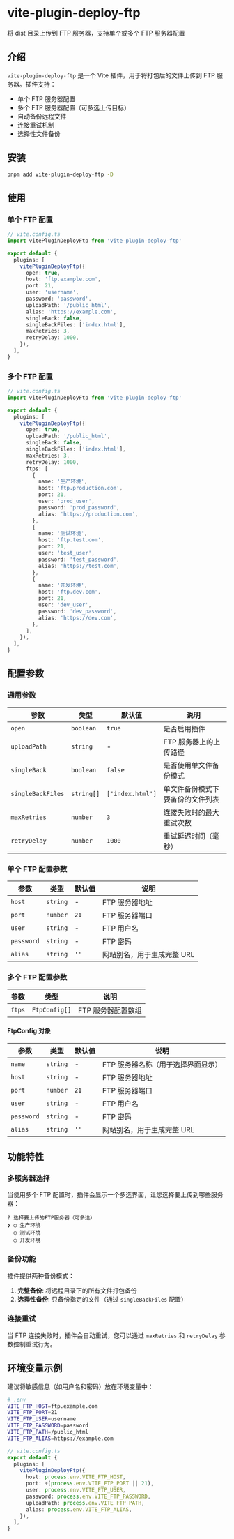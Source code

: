 # vite-plugin-deploy-ftp

将 dist 目录上传到 FTP 服务器，支持单个或多个 FTP 服务器配置

## 介绍

`vite-plugin-deploy-ftp` 是一个 Vite 插件，用于将打包后的文件上传到 FTP 服务器。插件支持：

- 单个 FTP 服务器配置
- 多个 FTP 服务器配置（可多选上传目标）
- 自动备份远程文件
- 连接重试机制
- 选择性文件备份

## 安装

```bash
pnpm add vite-plugin-deploy-ftp -D
```

## 使用

### 单个 FTP 配置

```ts
// vite.config.ts
import vitePluginDeployFtp from 'vite-plugin-deploy-ftp'

export default {
  plugins: [
    vitePluginDeployFtp({
      open: true,
      host: 'ftp.example.com',
      port: 21,
      user: 'username',
      password: 'password',
      uploadPath: '/public_html',
      alias: 'https://example.com',
      singleBack: false,
      singleBackFiles: ['index.html'],
      maxRetries: 3,
      retryDelay: 1000,
    }),
  ],
}
```

### 多个 FTP 配置

```ts
// vite.config.ts
import vitePluginDeployFtp from 'vite-plugin-deploy-ftp'

export default {
  plugins: [
    vitePluginDeployFtp({
      open: true,
      uploadPath: '/public_html',
      singleBack: false,
      singleBackFiles: ['index.html'],
      maxRetries: 3,
      retryDelay: 1000,
      ftps: [
        {
          name: '生产环境',
          host: 'ftp.production.com',
          port: 21,
          user: 'prod_user',
          password: 'prod_password',
          alias: 'https://production.com',
        },
        {
          name: '测试环境',
          host: 'ftp.test.com',
          port: 21,
          user: 'test_user',
          password: 'test_password',
          alias: 'https://test.com',
        },
        {
          name: '开发环境',
          host: 'ftp.dev.com',
          port: 21,
          user: 'dev_user',
          password: 'dev_password',
          alias: 'https://dev.com',
        },
      ],
    }),
  ],
}
```

## 配置参数

### 通用参数

| 参数              | 类型       | 默认值           | 说明                             |
| ----------------- | ---------- | ---------------- | -------------------------------- |
| `open`            | `boolean`  | `true`           | 是否启用插件                     |
| `uploadPath`      | `string`   | -                | FTP 服务器上的上传路径           |
| `singleBack`      | `boolean`  | `false`          | 是否使用单文件备份模式           |
| `singleBackFiles` | `string[]` | `['index.html']` | 单文件备份模式下要备份的文件列表 |
| `maxRetries`      | `number`   | `3`              | 连接失败时的最大重试次数         |
| `retryDelay`      | `number`   | `1000`           | 重试延迟时间（毫秒）             |

### 单个 FTP 配置参数

| 参数       | 类型     | 默认值 | 说明                       |
| ---------- | -------- | ------ | -------------------------- |
| `host`     | `string` | -      | FTP 服务器地址             |
| `port`     | `number` | `21`   | FTP 服务器端口             |
| `user`     | `string` | -      | FTP 用户名                 |
| `password` | `string` | -      | FTP 密码                   |
| `alias`    | `string` | `''`   | 网站别名，用于生成完整 URL |

### 多个 FTP 配置参数

| 参数   | 类型          | 说明               |
| ------ | ------------- | ------------------ |
| `ftps` | `FtpConfig[]` | FTP 服务器配置数组 |

#### FtpConfig 对象

| 参数       | 类型     | 默认值 | 说明                               |
| ---------- | -------- | ------ | ---------------------------------- |
| `name`     | `string` | -      | FTP 服务器名称（用于选择界面显示） |
| `host`     | `string` | -      | FTP 服务器地址                     |
| `port`     | `number` | `21`   | FTP 服务器端口                     |
| `user`     | `string` | -      | FTP 用户名                         |
| `password` | `string` | -      | FTP 密码                           |
| `alias`    | `string` | `''`   | 网站别名，用于生成完整 URL         |

## 功能特性

### 多服务器选择

当使用多个 FTP 配置时，插件会显示一个多选界面，让您选择要上传到哪些服务器：

```
? 选择要上传的FTP服务器（可多选）
❯ ◯ 生产环境
  ◯ 测试环境
  ◯ 开发环境
```

### 备份功能

插件提供两种备份模式：

1. **完整备份**: 将远程目录下的所有文件打包备份
2. **选择性备份**: 只备份指定的文件（通过 `singleBackFiles` 配置）

### 连接重试

当 FTP 连接失败时，插件会自动重试，您可以通过 `maxRetries` 和 `retryDelay` 参数控制重试行为。

## 环境变量示例

建议将敏感信息（如用户名和密码）放在环境变量中：

```bash
# .env
VITE_FTP_HOST=ftp.example.com
VITE_FTP_PORT=21
VITE_FTP_USER=username
VITE_FTP_PASSWORD=password
VITE_FTP_PATH=/public_html
VITE_FTP_ALIAS=https://example.com
```

```ts
// vite.config.ts
export default {
  plugins: [
    vitePluginDeployFtp({
      host: process.env.VITE_FTP_HOST,
      port: +(process.env.VITE_FTP_PORT || 21),
      user: process.env.VITE_FTP_USER,
      password: process.env.VITE_FTP_PASSWORD,
      uploadPath: process.env.VITE_FTP_PATH,
      alias: process.env.VITE_FTP_ALIAS,
    }),
  ],
}
```
